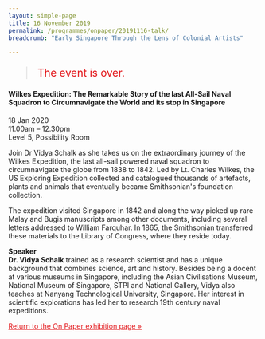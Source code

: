 ```yaml
---
layout: simple-page
title: 16 November 2019
permalink: /programmes/onpaper/20191116-talk/
breadcrumb: "Early Singapore Through the Lens of Colonial Artists"

---
```


<blockquote style="color: #E21216; font-size: 150%;">The event is over.</blockquote>

#### Wilkes Expedition: The Remarkable Story of the last All-Sail Naval Squadron to Circumnavigate the World and its stop in Singapore

18 Jan 2020<br>
11.00am – 12.30pm<br>
Level 5, Possibility Room<br>

Join Dr Vidya Schalk as she takes us on the extraordinary journey of the Wilkes Expedition, the last all-sail powered naval squadron to circumnavigate the globe from 1838 to 1842. Led by Lt. Charles Wilkes, the US Exploring Expedition collected and catalogued thousands of artefacts, plants and animals that eventually became Smithsonian's foundation collection. 

The expedition visited Singapore in 1842 and along the way picked up rare Malay and Bugis manuscripts among other documents, including several letters addressed to William Farquhar. In 1865, the Smithsonian transferred these materials to the Library of Congress, where they reside today.

__Speaker__<br>
__Dr. Vidya Schalk__ trained as a research scientist and has a unique background that combines science, art and history. Besides being a docent at various museums in Singapore, including the Asian Civilisations Museum, National Museum of Singapore, STPI and National Gallery, Vidya also teaches at Nanyang Technological University, Singapore. Her interest in scientific explorations has led her to research 19th century naval expeditions.

<a href="/exhibitions/past-exhibitions/onpaper/" style="color:#E21216;">Return to the On Paper exhibition page &#187;</a>

